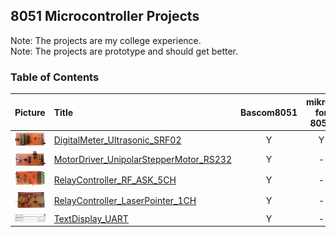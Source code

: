 ## 8051 Microcontroller Projects
Note: The projects are my college experience.  
Note: The projects are prototype and should get better.  

### Table of Contents
|Picture|Title|Bascom8051|mikroC for 8051|Keil C51|
|:------|:----|:--------:|:-------------:|:------:|
|![](DigitalMeter_Ultrasonic_SRF02/Pictures/Album.jpg)|[DigitalMeter_Ultrasonic_SRF02](DigitalMeter_Ultrasonic_SRF02)|Y|Y|-|
|![](MotorDriver_UnipolarStepperMotor_RS232/Pictures/Album.jpg)|[MotorDriver_UnipolarStepperMotor_RS232](MotorDriver_UnipolarStepperMotor_RS232)|Y|-|Y|
|![](RelayController_RF_ASK_5CH/Pictures/Album.jpg)|[RelayController_RF_ASK_5CH](RelayController_RF_ASK_5CH)|Y|-|-|
|![](RelayController_LaserPointer_1CH/Pictures/Album.jpg)|[RelayController_LaserPointer_1CH](RelayController_LaserPointer_1CH)|Y|-|Y|
|![](TextDisplay_UART/Code_VB6/Album.png)|[TextDisplay_UART](TextDisplay_UART)|Y|-|-|
